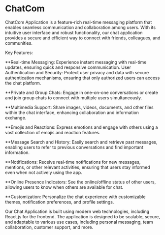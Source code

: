 # ChatCom
ChatCom Application is a feature-rich real-time messaging platform that enables seamless communication and collaboration among users. With its intuitive user interface and robust functionality, our chat application provides a secure and efficient way to connect with friends, colleagues, and communities.

Key Features:

**Real-time Messaging: Experience instant messaging with real-time updates, ensuring quick and responsive communication.
User Authentication and Security: Protect user privacy and data with secure authentication mechanisms, ensuring that only authorized users can access the chat platform.

**Private and Group Chats: Engage in one-on-one conversations or create and join group chats to connect with multiple users simultaneously.

**Multimedia Support: Share images, videos, documents, and other files within the chat interface, enhancing collaboration and information exchange.

**Emojis and Reactions: Express emotions and engage with others using a vast collection of emojis and reaction features.

**Message Search and History: Easily search and retrieve past messages, enabling users to refer to previous conversations and find important information.

**Notifications: Receive real-time notifications for new messages, mentions, or other relevant activities, ensuring that users stay informed even when not actively using the app.

**Online Presence Indicators: See the online/offline status of other users, allowing users to know when others are available for chat.

**Customization: Personalize the chat experience with customizable themes, notification preferences, and profile settings.

Our Chat Application is built using modern web technologies, including React.js for the frontend. The application is designed to be scalable, secure, and adaptable to various use cases, including personal messaging, team collaboration, customer support, and more.
